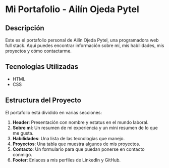# Mi Portafolio - Ailín Ojeda Pytel

## Descripción

Este es el portafolio personal de Ailín Ojeda Pytel, una programadora web full stack. Aquí puedes encontrar información sobre mí, mis habilidades, mis proyectos y cómo contactarme.

## Tecnologías Utilizadas

- HTML
- CSS

## Estructura del Proyecto

El portafolio está dividido en varias secciones:

1. **Header**: Presentación con nombre y estatus en el mundo laboral.
2. **Sobre mí**: Un resumen de mi experiencia y un mini resumen de lo que me gusta.
3. **Habilidades**: Una lista de las tecnologías que manejo.
4. **Proyectos**: Una tabla que muestra algunos de mis proyectos.
5. **Contacto**: Un formulario para que puedan ponerse en contacto conmigo.
6. **Footer**: Enlaces a mis perfiles de LinkedIn y GitHub.